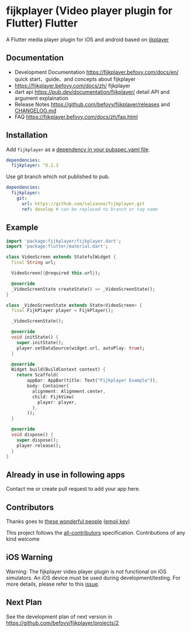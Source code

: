 # fijkplayer (Video player plugin for Flutter) Flutter 


A Flutter media player plugin for iOS and android based on [ijkplayer](https://github.com/befovy/ijkplayer)

## Documentation

* Development Documentation https://fijkplayer.befovy.com/docs/en/ quick start、guide、and concepts about fijkplayer 
* https://fijkplayer.befovy.com/docs/zh/ fijkplayer
* dart api https://pub.dev/documentation/fijkplayer/ detail API and argument explaination
* Release Notes https://github.com/befovy/fijkplayer/releases and [CHANGELOG.md](./CHANGELOG.md)
* FAQ https://fijkplayer.befovy.com/docs/zh/faq.html

## Installation 

Add `fijkplayer` as a [dependency in your pubspec.yaml file](https://flutter.io/using-packages/). 

```yaml
dependencies:
  fijkplayer: ^0.2.3
```

Use git branch which not published to pub.
```yaml
dependencies:
  fijkplayer:
    git:
      url: https://github.com/salzanoo/fijkplayer.git
      ref: develop # can be replaced to branch or tag name
```

## Example

```dart
import 'package:fijkplayer/fijkplayer.dart';
import 'package:flutter/material.dart';

class VideoScreen extends StatefulWidget {
  final String url;

  VideoScreen({@required this.url});

  @override
  _VideoScreenState createState() => _VideoScreenState();
}

class _VideoScreenState extends State<VideoScreen> {
  final FijkPlayer player = FijkPlayer();

  _VideoScreenState();

  @override
  void initState() {
    super.initState();
    player.setDataSource(widget.url, autoPlay: true);
  }

  @override
  Widget build(BuildContext context) {
    return Scaffold(
        appBar: AppBar(title: Text("Fijkplayer Example")),
        body: Container(
          alignment: Alignment.center,
          child: FijkView(
            player: player,
          ),
        ));
  }

  @override
  void dispose() {
    super.dispose();
    player.release();
  }
}

```

## Already in use in following apps
Contact me or create pull request to add your app here.

## Contributors

Thanks goes to [these wonderful people](./CONTRIBUTORS.md) ([emoji key](https://allcontributors.org/docs/en/emoji-key))

This project follows the [all-contributors](https://github.com/all-contributors/all-contributors) specification. Contributions of any kind welcome

## iOS Warning

Warning: The fijkplayer video player plugin is not functional on iOS simulators. An iOS device must be used during development/testing. For more details, please refer to this [issue](https://github.com/flutter/flutter/issues/14647).


## Next Plan 

See the development plan of next version in https://github.com/befovy/fijkplayer/projects/2
